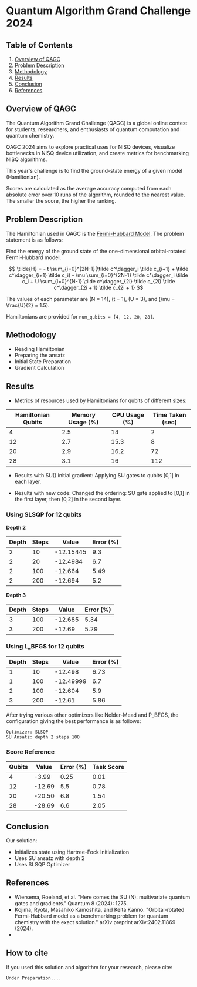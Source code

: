 # Quantum Algorithm Grand Challenge 2024

## Table of Contents

1. [Overview of QAGC](#Overview)
2. [Problem Description](#Description)
3. [Methodology](#Methods)
4. [Results](#Results)
5. [Conclusion](#Conclusion)
6. [References](#References)

## Overview of QAGC <a id="Overview"></a>
The Quantum Algorithm Grand Challenge (QAGC) is a global online contest for students, researchers, and enthusiasts of quantum computation and quantum chemistry.

QAGC 2024 aims to explore practical uses for NISQ devices, visualize bottlenecks in NISQ device utilization, and create metrics for benchmarking NISQ algorithms.

This year's challenge is to find the ground-state energy of a given model (Hamiltonian).

Scores are calculated as the average accuracy computed from each absolute error over 10 runs of the algorithm, rounded to the nearest value. The smaller the score, the higher the ranking.

## Problem Description <a id="Description"></a>
The Hamiltonian used in QAGC is the [Fermi-Hubbard Model](https://arxiv.org/abs/2402.11869). The problem statement is as follows:

Find the energy of the ground state of the one-dimensional orbital-rotated Fermi-Hubbard model.


$$
    \tilde{H} = - t \sum_{i=0}^{2N-1}(\tilde c^\dagger_i \tilde c_{i+1} + \tilde c^\dagger_{i+1} \tilde c_i)  - \mu \sum_{i=0}^{2N-1}  \tilde c^\dagger_i \tilde c_i + U \sum_{i=0}^{N-1} \tilde c^\dagger_{2i} \tilde c_{2i} \tilde c^\dagger_{2i + 1} \tilde c_{2i + 1} 
$$

The values of each parameter are \(N = 14\), \(t = 1\), \(U = 3\), and \(\mu = \frac{U}{2} = 1.5\).

Hamiltonians are provided for `num_qubits = [4, 12, 20, 28]`.

## Methodology <a id="Methods"></a>
- Reading Hamiltonian
- Preparing the ansatz
- Initial State Preparation
- Gradient Calculation

## Results <a id="Results"></a>
- Metrics of resources used by Hamiltonians for qubits of different sizes:

| Hamiltonian Qubits | Memory Usage (%) | CPU Usage (%) | Time Taken (sec) |
|--------------------|------------------|---------------|------------------|
| 4                  | 2.5              | 14            | 2                |
| 12                 | 2.7              | 15.3          | 8                |
| 20                 | 2.9              | 16.2          | 72               |
| 28                 | 3.1              | 16            | 112              |

- Results with SU() initial gradient:
  Applying SU gates to qubits [0,1] in each layer.

- Results with new code:
  Changed the ordering: SU gate applied to [0,1] in the first layer, then [0,2] in the second layer.

### Using SLSQP for 12 qubits

**Depth 2**

| Depth | Steps | Value      | Error (%) |
|-------|-------|------------|-----------|
| 2     | 10    | -12.15445  | 9.3       |
| 2     | 20    | -12.4984   | 6.7       |
| 2     | 100   | -12.664    | 5.49      |
| 2     | 200   | -12.694    | 5.2       |

**Depth 3**

| Depth | Steps | Value   | Error (%) |
|-------|-------|---------|-----------|
| 3     | 100   | -12.685 | 5.34      |
| 3     | 200   | -12.69  | 5.29      |

### Using L_BFGS for 12 qubits

| Depth | Steps | Value      | Error (%) |
|-------|-------|------------|-----------|
| 1     | 10    | -12.498    | 6.73      |
| 1     | 100   | -12.49999  | 6.7       |
| 2     | 100   | -12.604    | 5.9       |
| 3     | 200   | -12.61     | 5.86      |

After trying various other optimizers like Nelder-Mead and P_BFGS, the configuration giving the best performance is as follows:

```
Optimizer: SLSQP
SU Ansatz: depth 2 steps 100
```
### Score Reference

| Qubits | Value  | Error (%) | Task Score |
|--------|--------|-----------|------------|
| 4      | -3.99  | 0.25      | 0.01       |
| 12     | -12.69 | 5.5       | 0.78       |
| 20     | -20.50 | 6.8       | 1.54       |
| 28     | -28.69 | 6.6       | 2.05       |

## Conclusion <a id="Conclusion"></a>

Our solution:

- Initializes state using Hartree-Fock Initialization
- Uses SU ansatz with depth 2
- Uses SLSQP Optimizer

## References <a id="References"></a>
- Wiersema, Roeland, et al. "Here comes the SU (N): multivariate quantum gates and gradients." Quantum 8 (2024): 1275.
- Kojima, Ryota, Masahiko Kamoshita, and Keita Kanno. "Orbital-rotated Fermi-Hubbard model as a benchmarking problem for quantum chemistry with the exact solution." arXiv preprint arXiv:2402.11869 (2024).
- 
## How to cite
If you used this solution and algorithm for your research, please cite:
```text
Under Preparation....
```
